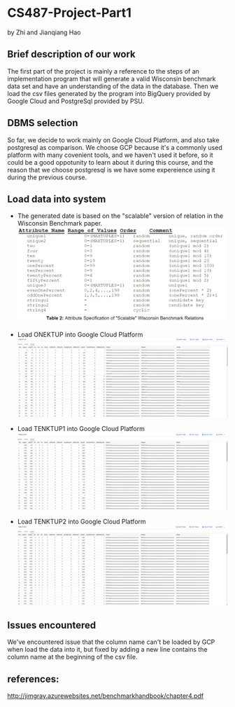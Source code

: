 # CS487-Project-Part1
by Zhi and Jianqiang Hao
## Brief description of our work
The first part of the project is mainly a reference to the steps of an implementation program that will generate a valid Wisconsin benchmark data set and have an understanding of the data in the database. Then we load the csv files generated by the program into BigQuery provided by Google Cloud and PostgreSql provided by PSU.

## DBMS selection
So far, we decide to work mainly on Google Cloud Platform, and also take postgresql as comparison.
We choose GCP because it's a commonly used platform with many covenient tools, and we haven't used it before, so it could be a good oppotunity to learn about it during this course, and the reason that we choose postgresql is we have some expereience using it during the previous course.

## Load data into system
* The generated date is based on the "scalable" version of relation in the Wisconsin Benchmark paper.
![](img/wisconsin.PNG)

* Load ONEKTUP into Google Cloud Platform
![](img/onek_gcp.PNG)

* Load TENKTUP1 into Google Cloud Platform
![](img/tenk1_gcp.PNG)

* Load TENKTUP2 into Google Cloud Platform
![](img/tenk2_gcp.PNG)

## Issues encountered
We've encountered issue that the column name can't be loaded by GCP when load the data into it, but fixed by adding a new line contains the column name at the beginning of the csv file.


## references:
http://jimgray.azurewebsites.net/benchmarkhandbook/chapter4.pdf
